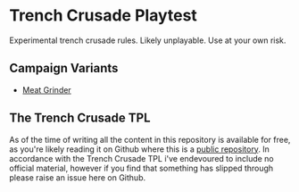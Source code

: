 # Trench Crusade Playtest

Experimental trench crusade rules. Likely unplayable. Use at your own risk.

## Campaign Variants

* [Meat Grinder](meatgrinder-campaign.md)

## The Trench Crusade TPL

As of the time of writing all the content in this repository is available for free, as you're likely reading it on Github where this is a [public repository](https://github.com/Romdeau/trench-crusade-playtest/). In accordance with the Trench Crusade TPL i've endevoured to include no official material, however if you find that something has slipped through please raise an issue here on Github.